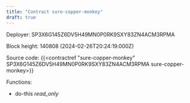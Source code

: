 ```yaml
---
title: "Contract sure-copper-monkey"
draft: true
---
```

Deployer: SP3X6G145Z6DV5H49MN0P0RK9SXY83ZN4ACM3RPMA


 



Block height: 140808 (2024-02-26T20:24:19.000Z)

Source code: {{<contractref "sure-copper-monkey" SP3X6G145Z6DV5H49MN0P0RK9SXY83ZN4ACM3RPMA sure-copper-monkey>}}

Functions:

* do-this _read_only_
